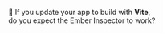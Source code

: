 <!-- .slide: data-background-color="var(--primary)" data-header=" > The Ember Initiative > The case of Ember Inspector" -->

🐹 If you update your app to build with **Vite**,<br/>
do you expect the Ember Inspector to work?<br/>

